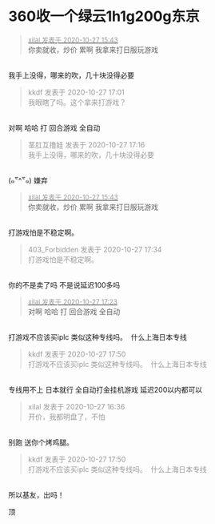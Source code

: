 # 360收一个绿云1h1g200g东京


<div class="quote"><blockquote><font size="2"><a href="https://www.hostloc.com/forum.php?mod=redirect&amp;goto=findpost&amp;pid=9359651&amp;ptid=759001" target="_blank"><font color="#999999">xilal 发表于 2020-10-27 15:43</font></a></font><br />
你卖就收，炒价 累啊 我拿来打日服玩游戏</blockquote></div><br />
我手上没得，哪来的吹，几十块没得必要<img src="static/image/smiley/yct/022.gif" smilieid="42" border="0" alt="" /><img src="static/image/smiley/yct/018.gif" smilieid="36" border="0" alt="" />

<div class="quote"><blockquote><font color="#999999">kkdf 发表于 2020-10-27 17:01</font><br />
<font color="#999999">我眼瞎了吗。这个拿来打游戏？</font></blockquote></div><br />
对啊 哈哈 打 回合游戏 全自动

<div class="quote"><blockquote><font color="#999999">茎肛互撸娃 发表于 2020-10-27 17:16</font><br />
<font color="#999999">我手上没得，哪来的吹，几十块没得必要</font></blockquote></div><br />
(๑‾᷅^‾᷅๑) 嫌弃

<div class="quote"><blockquote><font size="2"><a href="https://www.hostloc.com/forum.php?mod=redirect&amp;goto=findpost&amp;pid=9359651&amp;ptid=759001" target="_blank"><font color="#999999">xilal 发表于 2020-10-27 15:43</font></a></font><br />
你卖就收，炒价 累啊 我拿来打日服玩游戏</blockquote></div><br />
打游戏怕是不稳定啊。<img src="static/image/smiley/yct/022.gif" smilieid="42" border="0" alt="" />

<div class="quote"><blockquote><font color="#999999">403_Forbidden 发表于 2020-10-27 17:34</font><br />
<font color="#999999">打游戏怕是不稳定啊。</font></blockquote></div><br />
你的不是卖了吗 不是说延迟100多吗

<div class="quote"><blockquote><font size="2"><a href="https://www.hostloc.com/forum.php?mod=redirect&amp;goto=findpost&amp;pid=9360140&amp;ptid=759001" target="_blank"><font color="#999999">xilal 发表于 2020-10-27 17:23</font></a></font><br />
对啊 哈哈 打 回合游戏 全自动</blockquote></div><br />
打游戏不应该买iplc 类似这种专线吗。&nbsp;&nbsp;什么上海日本专线

<div class="quote"><blockquote><font color="#999999">kkdf 发表于 2020-10-27 17:50</font><br />
<font color="#999999">打游戏不应该买iplc 类似这种专线吗。&nbsp;&nbsp;什么上海日本专线</font></blockquote></div><br />
专线用不上 日本就行 全自动打金挂机游戏 延迟200以内都可以

<div class="quote"><blockquote><font color="#999999">xilal 发表于 2020-10-27 16:36</font><br />
<font color="#999999">开价，我都明盘了，不怕</font></blockquote></div><br />
别跑 送你个烤鸡腿。

<div class="quote"><blockquote><font color="#999999">kkdf 发表于 2020-10-27 17:50</font><br />
<font color="#999999">打游戏不应该买iplc 类似这种专线吗。&nbsp;&nbsp;什么上海日本专线</font></blockquote></div><br />
所以基友，出吗！

顶

